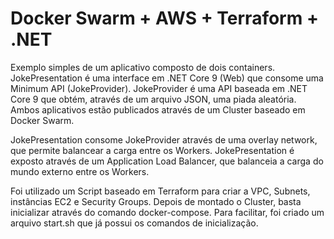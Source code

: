 # Docker Swarm + AWS + Terraform + .NET

Exemplo simples de um aplicativo composto de dois containers.
JokePresentation é uma interface em .NET Core 9 (Web) que consome uma Minimum API (JokeProvider).
JokeProvider é uma API baseada em .NET Core 9 que obtém, através de um arquivo JSON, uma piada aleatória.
Ambos aplicativos estão publicados através de um Cluster baseado em Docker Swarm.

JokePresentation consome JokeProvider através de uma overlay network, que permite balancear a carga entre os Workers.
JokePresentation é exposto através de um Application Load Balancer, que balanceia a carga do mundo externo entre os Workers.

Foi utilizado um Script baseado em Terraform para criar a VPC, Subnets, instâncias EC2 e Security Groups.
Depois de montado o Cluster, basta inicializar através do comando docker-compose. Para facilitar, foi criado um arquivo start.sh que já possui os comandos de inicialização.
